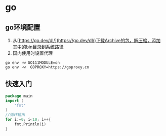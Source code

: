 # go

## go环境配置

1. 从[https://go.dev/dl/](https://go.dev/dl/)下载Archive的包，解压缩，添加其中的bin目录到系统路径
2. 国内使用时设置代理

```shell
go env -w GO111MODULE=on
go env -w  GOPROXY=https://goproxy.cn
```

## 快速入门

```go
package main
import (
    "fmt"
)
//循环输出
for i:=0; i<10; i++{
    fmt.Println(i)
}

```